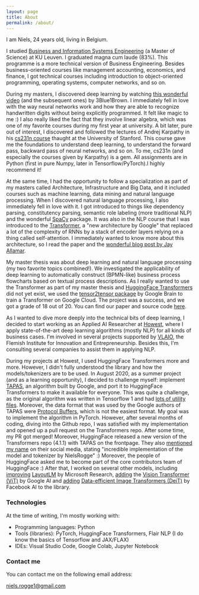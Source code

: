 ```yaml
---
layout: page
title: About
permalink: /about/
--- 
```


I am Niels, 24 years old, living in Belgium.

I studied [Business and Information Systems Engineering](https://feb.kuleuven.be/eng/prospective-students/master-of-business-and-information-systems-engineering) (a Master of Science) at KU Leuven. I graduated magna cum laude (83%). This programme is a more technical version of Business Engineering. Besides business-oriented courses like management accounting, economics, and finance, I got technical courses including introduction to object-oriented programming, operating systems, computer networks, and so on. 

During my masters, I discovered deep learning by watching [this wonderful video](https://www.youtube.com/watch?v=aircAruvnKk&t=294s&ab_channel=3Blue1Brown) (and the subsequent ones) by 3Blue1Brown. I immediately fell in love with the way neural networks work and how they are able to recognize handwritten digits without being explicitly programmed. It felt like magic to me :) I also really liked the fact that they involve linear algebra, which was one of my favorite courses during my first year at university. A bit later, pure out of interest, I discovered and followed the lectures of Andrej Karpathy in his [cs231n course](http://cs231n.stanford.edu/) thaught at the University of Stanford. This course gave me the foundations to understand deep learning, to understand the forward pass, backward pass of neural networks, and so on. To me, cs231n (and especially the courses given by Karpathy) is a gem. All assignments are in Python (first in pure Numpy, later in Tensorflow/PyTorch).I highly recommend it!

At the same time, I had the opportunity to follow a specialization as part of my masters called Architecture, Infrastructure and Big Data, and it included courses such as machine learning, data mining and natural language processing. When I discovered natural language processing, I also immediately fell in love with it. I got introduced to things like dependency parsing, constitutency parsing, semantic role labeling (more traditional NLP) and the wonderful [SpaCy](https://spacy.io/) package. It was also in the NLP course that I was introduced to the [Transformer](https://arxiv.org/abs/1706.03762), a "new architecture by Google" that replaced a lot of the complexity of RNNs by a stack of encoder layers relying on a thing called self-attention. I immediately wanted to know more about this architecture, so I read the paper and the [wonderful blog post by Jay Allamar](http://jalammar.github.io/illustrated-transformer/).  

My master thesis was about deep learning and natural language processing (my two favorite topics combined!). We investigated the applicability of deep learning to automatically construct (BPMN-like) business process flowcharts based on textual process descriptions. As I really wanted to use the Transformer as part of my master thesis and [HuggingFace Transformers](https://github.com/huggingface/transformers) did not yet exist, we used the [tensor2tensor package](https://github.com/tensorflow/tensor2tensor) by Google Brain to train a Transformer on Google Cloud. The project was a success, and we got a grade of 18 out of 20. You can find our paper and source code [here](https://github.com/NielsRogge/Description2Process). 

As I wanted to dive more deeply into the technical bits of deep learning, I decided to start working as an Applied AI Researcher at [Howest](https://www.howest.be/en), where I apply state-of-the-art deep learning algorithms (mostly NLP) for all kinds of business cases. I'm involved in several projects supported by [VLAIO](https://vlaio.be/nl), the Flemish Institute for Innovation and Entrepreneurship. Besides this, I'm consulting several companies to assist them in applying NLP. 

During my projects at Howest, I used HuggingFace Transformers more and more. However, I didn't fully understood the library and how the models/tokenizers are to be used. In August 2020, as a summer project (and as a learning opportunity), I decided to challenge myself: implement [TAPAS](https://arxiv.org/abs/2004.02349), an algorithm built by Google, and port it to HuggingFace Transformers to make it available for everyone. This was quite a challenge, as the original algorithm was written in Tensorflow 1 and had [lots of utility files](https://github.com/google-research/tapas). Moreover, the data format that was used by the Google authors of TAPAS were [Protocol Buffers](https://developers.google.com/protocol-buffers), which is not the easiest format. My goal was to implement the algorithm in PyTorch. However, after several months of coding, diving into the Github repo, I was satisfied with my implementation and opened up a pull request on the Transformers repo. After some time, my PR got merged! Moreover, HuggingFace released a new version of the Transformers repo (4.1.1) with TAPAS on the frontpage. They also [mentioned my name](https://twitter.com/huggingface/status/1339620376503066630) on their social media, stating "incredible implementation of the model and tokenizer by NielsRogge" :) Moreover, the people of HuggingFace asked me to become part of the core contributors team of HuggingFace :) After that, I worked on several other models, including [improving](https://github.com/huggingface/transformers/pull/9476) [LayoutLM](https://arxiv.org/abs/1912.13318) by Microsoft Research, [adding](https://github.com/huggingface/transformers/pull/10950) the [Vision Transformer (ViT)](https://arxiv.org/abs/2010.11929) by Google AI and [adding](https://github.com/huggingface/transformers/pull/11056) [Data-efficient Image Transformers (DeiT)](https://arxiv.org/abs/2012.12877) by Facebook AI to the library. 

### Technologies
At the time of writing, I'm mostly working with:
- Programming languages: Python
- Tools (libraries): PyTorch, HuggingFace Transformers, Flair NLP (I do know the basics of Tensorflow and JAX/FLAX)
- IDEs: Visual Studio Code, Google Colab, Jupyter Notebook

### Contact me

You can contact me on the following email address:

[niels.rogge1@gmail.com](mailto:niels.rogge1@gmail.com)
